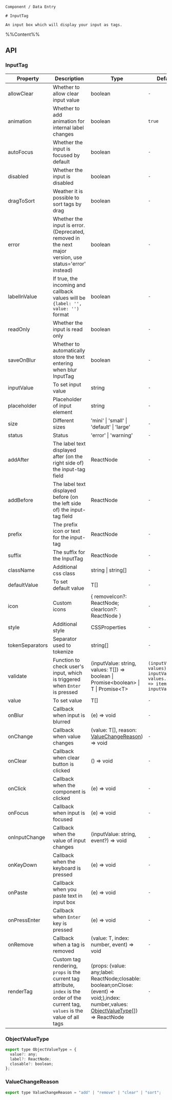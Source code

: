 `````
Component / Data Entry

# InputTag

An input box which will display your input as tags.
`````

%%Content%%

## API

### InputTag

|Property|Description|Type|DefaultValue|Version|
|---|---|---|---|---|
|allowClear|Whether to allow clear input value|boolean |`-`|-|
|animation|Whether to add animation for internal label changes|boolean |`true`|2.15.0|
|autoFocus|Whether the input is focused by default|boolean |`-`|-|
|disabled|Whether the input is disabled|boolean |`-`|-|
|dragToSort|Weather it is possible to sort tags by drag|boolean |`-`|2.27.0|
|error|Whether the input is error.(Deprecated, removed in the next major version, use status='error' instead)|boolean |`-`|-|
|labelInValue|If true, the incoming and callback values will be `{label: '', value: '')` format|boolean |`-`|-|
|readOnly|Whether the input is read only|boolean |`-`|-|
|saveOnBlur|Whether to automatically store the text entering when blur InputTag|boolean |`-`|2.25.0|
|inputValue|To set input value|string |`-`|-|
|placeholder|Placeholder of input element|string |`-`|-|
|size|Different sizes|'mini' \| 'small' \| 'default' \| 'large' |`-`|-|
|status|Status|'error' \| 'warning' |`-`|2.45.0|
|addAfter|The label text displayed after (on the right side of) the input-tag field|ReactNode |`-`|2.47.0|
|addBefore|The label text displayed before (on the left side of) the input-tag field|ReactNode |`-`|2.47.0|
|prefix|The prefix icon or text for the input-tag|ReactNode |`-`|2.47.0|
|suffix|The suffix for the InputTag|ReactNode |`-`|-|
|className|Additional css class|string \| string[] |`-`|-|
|defaultValue|To set default value|T[] |`-`|-|
|icon|Custom icons|{ removeIcon?: ReactNode; clearIcon?: ReactNode } |`-`|-|
|style|Additional style|CSSProperties |`-`|-|
|tokenSeparators|Separator used to tokenize|string[] |`-`|2.44.0|
|validate|Function to check user's input, which is triggered when `Enter` is pressed|(inputValue: string, values: T[]) =&gt; boolean \| Promise&lt;boolean&gt; \| T \| Promise&lt;T&gt; |`(inputValue, values) => inputValue && values.every((item) => item !== inputValue)`|return type T and `Promise<T>` in 2.37.0|
|value|To set value|T[] |`-`|-|
|onBlur|Callback when input is blurred|(e) => void |`-`|-|
|onChange|Callback when value changes|(value: T[], reason: [ValueChangeReason](#valuechangereason)) => void |`-`|`reason` in 2.27.0|
|onClear|Callback when clear button is clicked|() => void |`-`|2.20.0|
|onClick|Callback when the component is clicked|(e) => void |`-`|-|
|onFocus|Callback when input is focused|(e) => void |`-`|-|
|onInputChange|Callback when the value of input changes|(inputValue: string, event?) => void |`-`|-|
|onKeyDown|Callback when the keyboard is pressed|(e) => void |`-`|-|
|onPaste|Callback when you paste text in input box|(e) => void |`-`|-|
|onPressEnter|Callback when `Enter` key is pressed|(e) => void |`-`|-|
|onRemove|Callback when a tag is removed|(value: T, index: number, event) => void |`-`|-|
|renderTag|Custom tag rendering, `props` is the current tag attribute, `index` is the order of the current tag, `values` is the value of all tags|(props: {value: any;label: ReactNode;closable: boolean;onClose: (event) => void;},index: number,values: [ObjectValueType](#objectvaluetype)[]) => ReactNode |`-`|index、values added in 2.15.0|

### ObjectValueType

```js
export type ObjectValueType = {
  value?: any;
  label?: ReactNode;
  closable?: boolean;
};
```

### ValueChangeReason

```js
export type ValueChangeReason = "add" | "remove" | "clear" | "sort";
```
